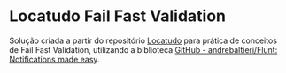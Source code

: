 # Locatudo Fail Fast Validation

Solução criada a partir do repositório [Locatudo](https://github.com/ferfujikawa/locatudo) para prática de conceitos de Fail Fast Validation, utilizando a biblioteca [GitHub - andrebaltieri/Flunt: Notifications made easy](https://github.com/andrebaltieri/Flunt).
